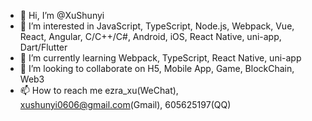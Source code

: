 - 👋 Hi, I’m @XuShunyi
- 👀 I’m interested in JavaScript, TypeScript, Node.js, Webpack, Vue, React, Angular, C/C++/C#, Android, iOS, React Native, uni-app, Dart/Flutter
- 🌱 I’m currently learning Webpack, TypeScript, React Native, uni-app
- 💞️ I’m looking to collaborate on H5, Mobile App, Game, BlockChain, Web3
- 📫 How to reach me ezra_xu(WeChat), xushunyi0606@gmail.com(Gmail), 605625197(QQ)

<!---
XuShunyi/XuShunyi is a ✨ special ✨ repository because its `README.md` (this file) appears on your GitHub profile.
You can click the Preview link to take a look at your changes.
--->
